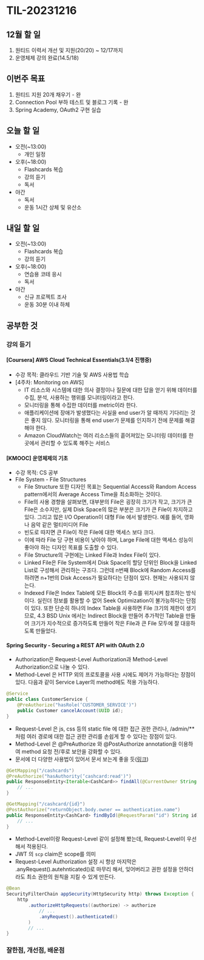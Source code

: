# TIL-20231216

## 12월 할 일

1. 원티드 이력서 개선 및 지원(20/20) ~ 12/17까지
2. 운영체제 강의 완료(14.5/18)

## 이번주 목표

1. 원티드 지원 20개 채우기 - 완
2. Connection Pool 부하 테스트 및 블로그 기록 - 완
3. Spring Academy, OAuth2 구현 실습

## 오늘 할 일

- 오전(~13:00)
  - 개인 일정
- 오후(~18:00)
  - Flashcards 복습
  - 강의 듣기
  - 독서
- 야간
  - 독서
  - 운동 1시간 상체 및 유산소

## 내일 할 일

- 오전(~13:00)
  - Flashcards 복습
  - 강의 듣기
- 오후(~18:00)
  - 연습용 코테 응시
  - 독서
- 야간
  - 신규 프로젝트 조사
  - 운동 30분 이내 하체

## 공부한 것

### 강의 듣기

#### [Coursera] AWS Cloud Technical Essentials(3.1/4 진행중)

- 수강 목적: 클라우드 기반 기술 및 AWS 사용법 학습
- [4주차: Monitoring on AWS]
  - IT 리소스와 시스템에 대한 의사 결정이나 질문에 대한 답을 얻기 위해 데이터를 수집, 분석, 사용하는 행위를 모니터링이라고 한다.
  - 모니터링을 통해 수집한 데이터를 metric이라 한다.
  - 애플리케이션에 장애가 발생했다는 사실을 end user가 알 때까지 기다리는 것은 좋지 않다. 모니터링을 통해 end user가 문제를 인지하기 전에 문제를 해결해야 한다.
  - Amazon CloudWatch는 여러 리소스들의 흩어져있는 모니터링 데이터를 한곳에서 관리할 수 있도록 해주는 서비스

#### [KMOOC] 운영체제의 기초

- 수강 목적: CS 공부
- File System - File Structures
  - File Structure 또한 디자인 목표는 Sequential Access와 Random Access pattern에서의 Average Access Time을 최소화하는 것이다.
  - File의 사용 경향을 살펴보면, 대부분의 File은 굉장히 크기가 작고, 크기가 큰 File은 소수지만, 실제 Disk Space의 많은 부분은 크기가 큰 File이 차지하고 있다. 그리고 많은 I/O Operation이 대형 File 에서 발생한다. 예를 들어, 영화나 음악 같은 멀티미디어 File
  - 빈도로 따지면 큰 File이 작은 File에 대한 액세스 보다 크다.
  - 이에 따라 File 당 구현 비용이 낮아야 하며, Large File에 대한 액세스 성능이 좋아야 하는 디자인 목표를 도출할 수 있다.
  - File Structure의 구현에는 Linked File과 Index File이 있다.
  - Linked File은 File System에서 Disk Space의 할당 단위인 Block을 Linked List로 구성해서 관리하는 구조다. 그런데 n번째 Block에 Random Access를 하려면 n+1번의 Disk Access가 필요하다는 단점이 있다. 현재는 사용되지 않는다.
  - Indexed File은 Index Table에 모든 Block의 주소를 위치시켜 참조하는 방식이다. 실린더 정보를 활용할 수 없어 Seek Optimization이 불가능하다는 단점이 있다. 또한 단순히 하나의 Index Table을 사용하면 File 크기의 제한이 생기므로, 4.3 BSD Unix 에서는 Indirect Block을 만들어 추가적인 Table을 만들어 크기가 지수적으로 증가하도록 만들어 작은 File과 큰 File 모두에 잘 대응하도록 만들었다.

#### Spring Security - Securing a REST API with OAuth 2.0

- Authorization은 Request-Level Authorization과 Method-Level Authorization으로 나눌 수 있다.
- Method-Level 은 HTTP 외의 프로토콜을 사용 시에도 제어가 가능하다는 장점이 있다. 다음과 같이 Service Layer의 method에도 적용 가능하다.

```java
@Service
public class CustomerService {
    @PreAuthorize("hasRole(‘CUSTOMER_SERVICE')")
    public Customer cancelAccount(UUID id);
}
```

- Request-Level 은 js, css 등의 static file 에 대한 접근 권한 관리나, /admin/** 처럼 여러 경로에 대한 접근 권한 관리를 손쉽게 할 수 있다는 장점이 있다.
- Method-Level 은 @PreAuthorize 와 @PostAuthorize annotation을 이용하여 method 요청 전/후로 보안을 강화할 수 있다.
- 문서에 더 다양한 사용법이 있어서 문서 보는게 좋을 듯([링크](https://docs.spring.io/spring-security/reference/servlet/authorization/method-security.html))

```java
@GetMapping("/cashcards")
@PreAuthorize("hasAuthority(‘cashcard:read')")
public ResponseEntity<Iterable<CashCard>> findAll(@CurrentOwner String owner) {
    // ...
}

@GetMapping("/cashcard/{id}")
@PostAuthorize("returnObject.body.owner == authentication.name")
public ResponseEntity<CashCard> findById(@RequestParam("id") String id) {
    // ...
}
```

- Method-Level이랑 Request-Level 같이 설정해 봤는데, Request-Level이 우선해서 적용된다.
- JWT 의 `scp` claim은 scope를 의미
- Request-Level Authorization 설정 시 항상 마지막은 .anyRequest().autehnticated()로 마무리 해서, 잊어버리고 권한 설정을 안하더라도 최소 권한의 원칙을 지킬 수 있게 만든다.

```java
@Bean
SecurityFilterChain appSecurity(HttpSecurity http) throws Exception {
    http
        .authorizeHttpRequests((authorize) -> authorize
            // ...
            .anyRequest().authenticated()
        )
        // ...
}
```

### 잘한점, 개선점, 배운점
